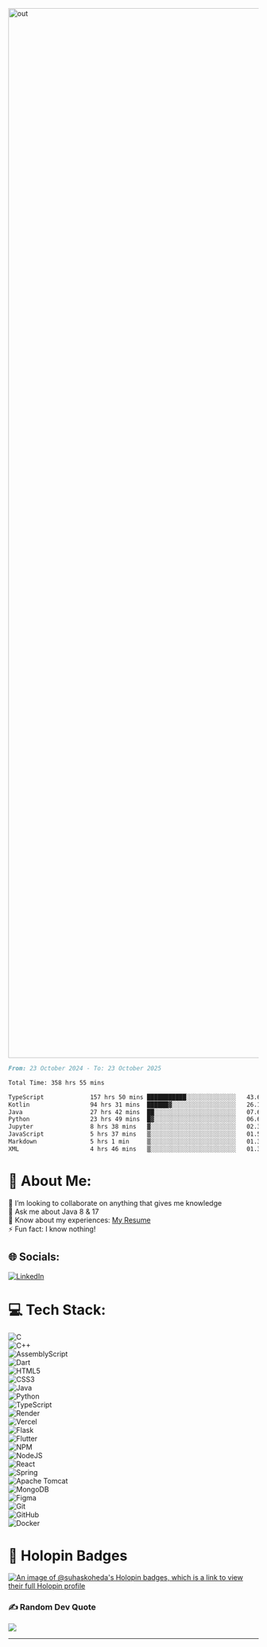 <img width="2109" alt="out" src="https://github.com/user-attachments/assets/ed5c30aa-e784-4164-90ea-ca4c47d189ed" />

<!--START_SECTION:waka-->

```markdown
From: 23 October 2024 - To: 23 October 2025

Total Time: 358 hrs 55 mins

TypeScript             157 hrs 50 mins ███████████░░░░░░░░░░░░░░   43.69 %
Kotlin                 94 hrs 31 mins  ██████▓░░░░░░░░░░░░░░░░░░   26.16 %
Java                   27 hrs 42 mins  ██░░░░░░░░░░░░░░░░░░░░░░░   07.67 %
Python                 23 hrs 49 mins  █▓░░░░░░░░░░░░░░░░░░░░░░░   06.60 %
Jupyter                8 hrs 38 mins   ▓░░░░░░░░░░░░░░░░░░░░░░░░   02.39 %
JavaScript             5 hrs 37 mins   ▒░░░░░░░░░░░░░░░░░░░░░░░░   01.56 %
Markdown               5 hrs 1 min     ▒░░░░░░░░░░░░░░░░░░░░░░░░   01.39 %
XML                    4 hrs 46 mins   ▒░░░░░░░░░░░░░░░░░░░░░░░░   01.32 %
```

<!--END_SECTION:waka-->

# 💫 About Me:
👯 I’m looking to collaborate on anything that gives me knowledge  
💬 Ask me about Java 8 & 17  
📄 Know about my experiences: [My Resume](https://unknkwnhaasresume.tiiny.site/)  
⚡ Fun fact: I know nothing!

## 🌐 Socials:
[![LinkedIn](https://img.shields.io/badge/LinkedIn-%230077B5.svg?logo=linkedin&logoColor=white)](https://www.linkedin.com/in/ssk450/) 

# 💻 Tech Stack:
![C](https://img.shields.io/badge/C-%2300599C.svg?style=plastic&logo=c&logoColor=white)  
![C++](https://img.shields.io/badge/C++-%2300599C.svg?style=plastic&logo=c%2B%2B&logoColor=white)  
![AssemblyScript](https://img.shields.io/badge/AssemblyScript-%23000000.svg?style=plastic&logo=assemblyscript&logoColor=white)  
![Dart](https://img.shields.io/badge/Dart-%230175C2.svg?style=plastic&logo=dart&logoColor=white)  
![HTML5](https://img.shields.io/badge/HTML5-%23E34F26.svg?style=plastic&logo=html5&logoColor=white)  
![CSS3](https://img.shields.io/badge/CSS3-%231572B6.svg?style=plastic&logo=css3&logoColor=white)  
![Java](https://img.shields.io/badge/Java-%23ED8B00.svg?style=plastic&logo=openjdk&logoColor=white)  
![Python](https://img.shields.io/badge/Python-3670A0?style=plastic&logo=python&logoColor=ffdd54)  
![TypeScript](https://img.shields.io/badge/TypeScript-%23007ACC.svg?style=plastic&logo=typescript&logoColor=white)  
![Render](https://img.shields.io/badge/Render-%2346E3B7.svg?style=plastic&logo=render&logoColor=white)  
![Vercel](https://img.shields.io/badge/Vercel-%23000000.svg?style=plastic&logo=vercel&logoColor=white)  
![Flask](https://img.shields.io/badge/Flask-%23000.svg?style=plastic&logo=flask&logoColor=white)  
![Flutter](https://img.shields.io/badge/Flutter-%2302569B.svg?style=plastic&logo=flutter&logoColor=white)  
![NPM](https://img.shields.io/badge/NPM-%23CB3837.svg?style=plastic&logo=npm&logoColor=white)  
![NodeJS](https://img.shields.io/badge/Node.js-6DA55F?style=plastic&logo=node.js&logoColor=white)  
![React](https://img.shields.io/badge/React-%2320232a.svg?style=plastic&logo=react&logoColor=%2361DAFB)  
![Spring](https://img.shields.io/badge/Spring-%236DB33F.svg?style=plastic&logo=spring&logoColor=white)  
![Apache Tomcat](https://img.shields.io/badge/Apache%20Tomcat-%23F8DC75.svg?style=plastic&logo=apache-tomcat&logoColor=black)  
![MongoDB](https://img.shields.io/badge/MongoDB-%234ea94b.svg?style=plastic&logo=mongodb&logoColor=white)  
![Figma](https://img.shields.io/badge/Figma-%23F24E1E.svg?style=plastic&logo=figma&logoColor=white)  
![Git](https://img.shields.io/badge/Git-%23F05033.svg?style=plastic&logo=git&logoColor=white)  
![GitHub](https://img.shields.io/badge/GitHub-%23121011.svg?style=plastic&logo=github&logoColor=white)  
![Docker](https://img.shields.io/badge/Docker-%230db7ed.svg?style=plastic&logo=docker&logoColor=white)

# 🏅 Holopin Badges
[![An image of @suhaskoheda's Holopin badges, which is a link to view their full Holopin profile](https://holopin.me/suhaskoheda)](https://holopin.io/@suhaskoheda)

### ✍️ Random Dev Quote
![](https://quotes-github-readme.vercel.app/api?type=horizontal&theme=radical)

---
<!-- Proudly created with GPRM ( https://gprm.itsvg.in ) -->
```
